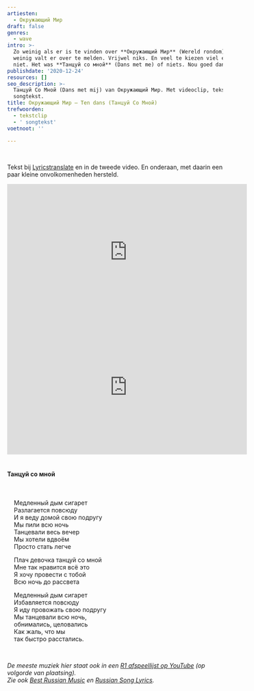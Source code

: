 ```yaml
---
artiesten:
  - Окружающий Мир
draft: false
genres:
  - wave
intro: >-
  Zo weinig als er is te vinden over **Окружающий Мир** (Wereld rondom), zo
  weinig valt er over te melden. Vrijwel niks. En veel te kiezen viel er ook al
  niet. Het was **Танцуй со мной** (Dans met me) of niets. Nou goed dan.
publishdate: '2020-12-24'
resources: []
seo_description: >-
  Танцуй Со Мной (Dans met mij) van Окружающий Мир. Met videoclip, tekstvideo en
  songtekst.
title: Окружающий Мир – Ten dans (Танцуй Со Мной)
trefwoorden:
  - tekstclip
  - ' songtekst'
voetnoot: ''

---
```


<br/>

Tekst bij [Lyricstranslate](https://lyricstranslate.com/nl/%D0%BE%D0%BA%D1%80%D1%83%D0%B6%D0%B0%D1%8E%D1%89%D0%B8%D0%B9-%D0%BC%D0%B8%D1%80-tantsuy-so-mnoy-lyrics.html) en in de tweede video. En onderaan, met daarin een paar kleine onvolkomenheden hersteld. 

<iframe width="560" height="315" src="https://www.youtube.com/embed/BVarwgfQ2Jo" frameborder="0" allow="accelerometer; autoplay; clipboard-write; encrypted-media; gyroscope; picture-in-picture" allowfullscreen></iframe>


<iframe width="560" height="315" src="https://www.youtube.com/embed/C4pLqdqzwEw" frameborder="0" allow="accelerometer; autoplay; clipboard-write; encrypted-media; gyroscope; picture-in-picture" allowfullscreen></iframe>


<br/>

<br/>


#### Танцуй со мной

<br/>

&nbsp; &nbsp; Медленный дым сигарет<br/>
&nbsp; &nbsp; Разлагается повсюду<br/>
&nbsp; &nbsp; И я веду домой свою подругу<br/>
&nbsp; &nbsp; Мы пили всю ночь<br/>
&nbsp; &nbsp; Танцевали весь вечер<br/>
&nbsp; &nbsp; Мы хотели вдвоём<br/>
&nbsp; &nbsp; Просто стать легче

&nbsp; &nbsp; Плач девочка танцуй со мной<br/>
&nbsp; &nbsp; Мне так нравится всё это<br/>
&nbsp; &nbsp; Я хочу провести с тобой<br/>
&nbsp; &nbsp; Всю ночь до рассвета

&nbsp; &nbsp; Медленный дым сигарет<br/>
&nbsp; &nbsp; Избавляется повсюду<br/>
&nbsp; &nbsp; Я иду провожать свою подругу<br/>
&nbsp; &nbsp; Мы танцевали всю ночь,<br/>
&nbsp; &nbsp; обнимались, целовались<br/>
&nbsp; &nbsp; Как жаль, что мы<br/>
&nbsp; &nbsp; так быстро расстались.

<br/>


*De meeste muziek hier staat ook in een [R1 afspeellijst op YouTube](https://www.youtube.com/playlist?list=PLeE-zqOrSLhxfIpK2vuUJNCKSzyVBi0yM) (op volgorde van plaatsing).* <br/>
*Zie ook [Best Russian Music](https://www.youtube.com/playlist?list=PLeE-zqOrSLhxTFYDvlwUu4hYby9DojwoD) en [Russian Song Lyrics](https://www.youtube.com/playlist?list=PLeE-zqOrSLhzkRCATzT8__oNifBChVHGK).*
